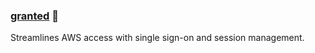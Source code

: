 ### [granted](https://granted.dev/) :star2:  
Streamlines AWS access with single sign-on and session management.